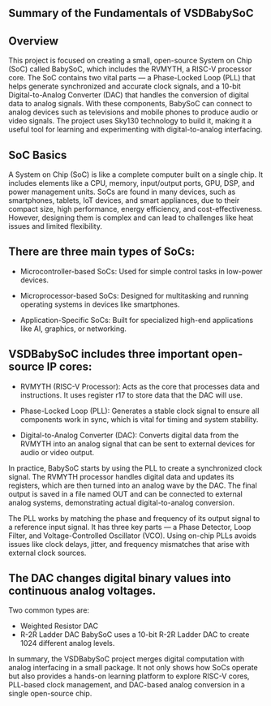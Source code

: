## Summary of the Fundamentals of VSDBabySoC

## Overview
This project is focused on creating a small, open-source System on Chip (SoC) called BabySoC, which includes the RVMYTH, a RISC-V processor core.
The SoC contains two vital parts — a Phase-Locked Loop (PLL) that helps generate synchronized and accurate clock signals, and a 10-bit Digital-to-Analog Converter (DAC) that handles the conversion of digital data to analog signals. With these components, BabySoC can connect to analog devices such as televisions and mobile phones to produce audio or video signals. The project uses Sky130 technology to build it, making it a useful tool for learning and experimenting with digital-to-analog interfacing.

## SoC Basics
A System on Chip (SoC) is like a complete computer built on a single chip.
It includes elements like a CPU, memory, input/output ports, GPU, DSP, and power management units. SoCs are found in many devices, such as smartphones, tablets, IoT devices, and smart appliances, due to their compact size, high performance, energy efficiency, and cost-effectiveness. However, designing them is complex and can lead to challenges like heat issues and limited flexibility.

## There are three main types of SoCs:

- Microcontroller-based SoCs: Used for simple control tasks in low-power devices.

- Microprocessor-based SoCs: Designed for multitasking and running operating systems in devices like smartphones.

- Application-Specific SoCs: Built for specialized high-end applications like AI, graphics, or networking.


## VSDBabySoC includes three important open-source IP cores:

- RVMYTH (RISC-V Processor): Acts as the core that processes data and instructions.
It uses register r17 to store data that the DAC will use.
- Phase-Locked Loop (PLL): Generates a stable clock signal to ensure all components work in sync, which is vital for timing and system stability.

- Digital-to-Analog Converter (DAC): Converts digital data from the RVMYTH into an analog signal that can be sent to external devices for audio or video output.


In practice, BabySoC starts by using the PLL to create a synchronized clock signal.
The RVMYTH processor handles digital data and updates its registers, which are then turned into an analog wave by the DAC. The final output is saved in a file named OUT and can be connected to external analog systems, demonstrating actual digital-to-analog conversion.

The PLL works by matching the phase and frequency of its output signal to a reference input signal.
It has three key parts — a Phase Detector, Loop Filter, and Voltage-Controlled Oscillator (VCO). Using on-chip PLLs avoids issues like clock delays, jitter, and frequency mismatches that arise with external clock sources.

## The DAC changes digital binary values into continuous analog voltages.
Two common types are:

- Weighted Resistor DAC
- R-2R Ladder DAC
BabySoC uses a 10-bit R-2R Ladder DAC to create 1024 different analog levels.


In summary, the VSDBabySoC project merges digital computation with analog interfacing in a small package.
It not only shows how SoCs operate but also provides a hands-on learning platform to explore RISC-V cores, PLL-based clock management, and DAC-based analog conversion in a single open-source chip.
